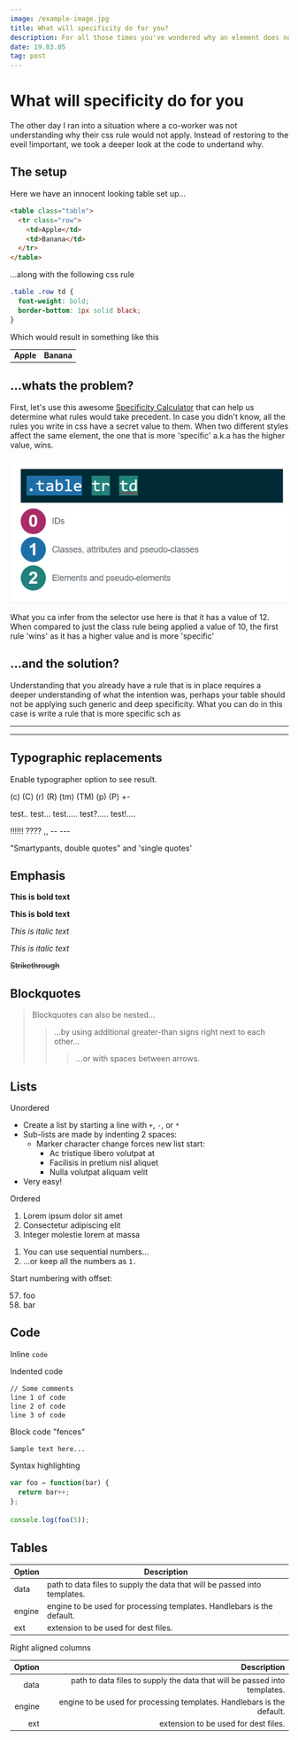 ```yaml
---
image: /example-image.jpg
title: What will specificity do for you?
description: For all those times you've wondered why an element does not apply your CSS.
date: 19.03.05
tag: post
---
```


# What will specificity do for you <Badge text="post" />

The other day I ran into a situation where a co-worker was not understanding why their css
rule would not apply. Instead of restoring to the eveil !important, we took a deeper look at the code to undertand why.

## The setup

Here we have an innocent looking table set up...

```html
<table class="table">
  <tr class="row">
    <td>Apple</td>
    <td>Banana</td>
  </tr>
</table>
```

...along with the following css rule

```css
.table .row td {
  font-weight: bold;
  border-bottom: 1px solid black;
}
```

Which would result in something like this

<table class="table">
  <tr class="row">
    <td>Apple</td>
    <td>Banana</td>
  </tr>
</table>

<style>
.table .row td {
  font-weight: bold;
  border-bottom: 1px solid black;
}
</style>

## ...whats the problem?

First, let's use this awesome [Specificity Calculator](https://specificity.keegan.st/) that can
help us determine what rules would take precedent. In case you didn't know, all the rules you write in css have a secret value to them. When two different styles affect the same element, the one that is more 'specific' a.k.a has the higher value, wins.

![An image](../.vuepress/public/images/posts/specifiticy-calcuator-1.png)

What you ca infer from the selector use here is that it has a value of 12. When compared to just the class rule being applied a value of 10, the first rule 'wins' as it has a higher value and is more 'specific'

## ...and the solution?

Understanding that you already have a rule that is in place requires a deeper understanding of what the intention was, perhaps your table should not be applying such generic and deep specificity. What you can do in this case is write a rule that is more specific sch as

---

---

## Typographic replacements

Enable typographer option to see result.

(c) (C) (r) (R) (tm) (TM) (p) (P) +-

test.. test... test..... test?..... test!....

!!!!!! ???? ,, -- ---

"Smartypants, double quotes" and 'single quotes'

## Emphasis

**This is bold text**

**This is bold text**

_This is italic text_

_This is italic text_

~~Strikethrough~~

## Blockquotes

> Blockquotes can also be nested...
>
> > ...by using additional greater-than signs right next to each other...
> >
> > > ...or with spaces between arrows.

## Lists

Unordered

- Create a list by starting a line with `+`, `-`, or `*`
- Sub-lists are made by indenting 2 spaces:
  - Marker character change forces new list start:
    - Ac tristique libero volutpat at
    * Facilisis in pretium nisl aliquet
    - Nulla volutpat aliquam velit
- Very easy!

Ordered

1. Lorem ipsum dolor sit amet
2. Consectetur adipiscing elit
3. Integer molestie lorem at massa

1) You can use sequential numbers...
1) ...or keep all the numbers as `1.`

Start numbering with offset:

57. foo
1. bar

## Code

Inline `code`

Indented code

    // Some comments
    line 1 of code
    line 2 of code
    line 3 of code

Block code "fences"

```
Sample text here...
```

Syntax highlighting

```js
var foo = function(bar) {
  return bar++;
};

console.log(foo(5));
```

## Tables

| Option | Description                                                               |
| ------ | ------------------------------------------------------------------------- |
| data   | path to data files to supply the data that will be passed into templates. |
| engine | engine to be used for processing templates. Handlebars is the default.    |
| ext    | extension to be used for dest files.                                      |

Right aligned columns

| Option |                                                               Description |
| -----: | ------------------------------------------------------------------------: |
|   data | path to data files to supply the data that will be passed into templates. |
| engine |    engine to be used for processing templates. Handlebars is the default. |
|    ext |                                      extension to be used for dest files. |
